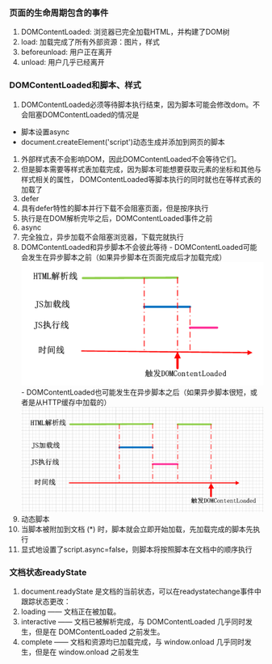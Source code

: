 ### 页面的生命周期包含的事件
1. DOMContentLoaded: 浏览器已完全加载HTML，并构建了DOM树
1. load: 加载完成了所有外部资源：图片，样式
1. beforeunload: 用户正在离开
1. unload: 用户几乎已经离开

### DOMContentLoaded和脚本、样式
1. DOMContentLoaded必须等待脚本执行结束，因为脚本可能会修改dom。不会阻塞DOMContentLoaded的情况是
  - 脚本设置async
  - document.createElement('script')动态生成并添加到网页的脚本
1. 外部样式表不会影响DOM，因此DOMContentLoaded不会等待它们。
  1. 但是脚本需要等样式表加载完成，因为脚本可能想要获取元素的坐标和其他与样式相关的属性， DOMContentLoaded等脚本执行的同时就也在等样式表的加载了
1. defer
  1. 具有defer特性的脚本并行下载不会阻塞页面，但是按序执行
  1. 执行是在DOM解析完毕之后，DOMContentLoaded事件之前
1. async
  1. 完全独立，异步加载不会阻塞浏览器，下载完就执行
  1. DOMContentLoaded和异步脚本不会彼此等待
    - DOMContentLoaded可能会发生在异步脚本之前（如果异步脚本在页面完成后才加载完成）
      <img src='../images/others/async01.png' />
    - DOMContentLoaded也可能发生在异步脚本之后（如果异步脚本很短，或者是从HTTP缓存中加载的）
      <img src='../images/others/async02.png' />
1. 动态脚本
  1. 当脚本被附加到文档 (*) 时，脚本就会立即开始加载，先加载完成的脚本先执行
  1. 显式地设置了script.async=false，则脚本将按照脚本在文档中的顺序执行

### 文档状态readyState
1. document.readyState 是文档的当前状态，可以在readystatechange事件中跟踪状态更改：
  1. loading —— 文档正在被加载。
  1. interactive —— 文档已被解析完成，与 DOMContentLoaded 几乎同时发生，但是在 DOMContentLoaded 之前发生。
  1. complete —— 文档和资源均已加载完成，与 window.onload 几乎同时发生，但是在 window.onload 之前发生
